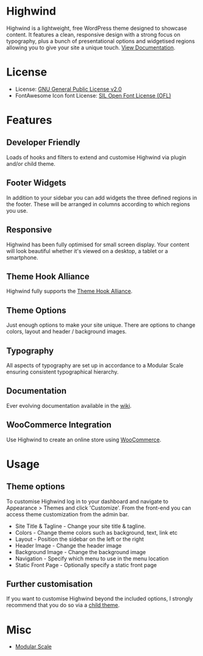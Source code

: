 # Highwind
Highwind is a lightweight, free WordPress theme designed to showcase content. It features a clean, responsive design with a strong focus on typography, plus a bunch of presentational options and widgetised regions allowing you to give your site a unique touch. [View Documentation](https://github.com/jameskoster/highwind/wiki).

# License

* License: [GNU General Public License v2.0](http://www.gnu.org/licenses/gpl-2.0.html)
* FontAwesome Icon font License: [SIL Open Font License (OFL)](http://scripts.sil.org/cms/scripts/page.php?site_id=nrsi&id=OFL)

# Features

## Developer Friendly
Loads of hooks and filters to extend and customise Highwind via plugin and/or child theme.

## Footer Widgets
In addition to your sidebar you can add widgets the three defined regions in the footer. These will be arranged in columns according to which regions you use.

## Responsive
Highwind has been fully optimised for small screen display. Your content will look beautiful whether it's viewed on a desktop, a tablet or a smartphone.

## Theme Hook Alliance
Highwind fully supports the [Theme Hook Alliance](https://github.com/zamoose/themehookalliance).

## Theme Options
Just enough options to make your site unique. There are options to change colors, layout and header / background images.

## Typography
All aspects of typography are set up in accordance to a Modular Scale ensuring consistent typographical hierarchy.

## Documentation
Ever evolving documentation available in the [wiki](https://github.com/jameskoster/highwind/wiki).

## WooCommerce Integration
Use Highwind to create an online store using [WooCommerce](http://woothemes.com/woocommerce).


# Usage

## Theme options

To customise Highwind log in to your dashboard and navigate to Appearance > Themes and click 'Customize'. From the front-end you can access theme customization from the admin bar.

* Site Title & Tagline - Change your site title & tagline.
* Colors - Change theme colors such as background, text, link etc
* Layout - Position the sidebar on the left or the right
* Header Image - Change the header image
* Background Image - Change the background image
* Navigation - Specify which menu to use in the menu location
* Static Front Page - Optionally specify a static front page

## Further customisation
If you want to customise Highwind beyond the included options, I strongly recommend that you do so via a [child theme](http://codex.wordpress.org/Child_Themes).

# Misc

* [Modular Scale](http://modularscale.com/scale/?px1=16&px2=18&ra1=1.333&ra2=0)